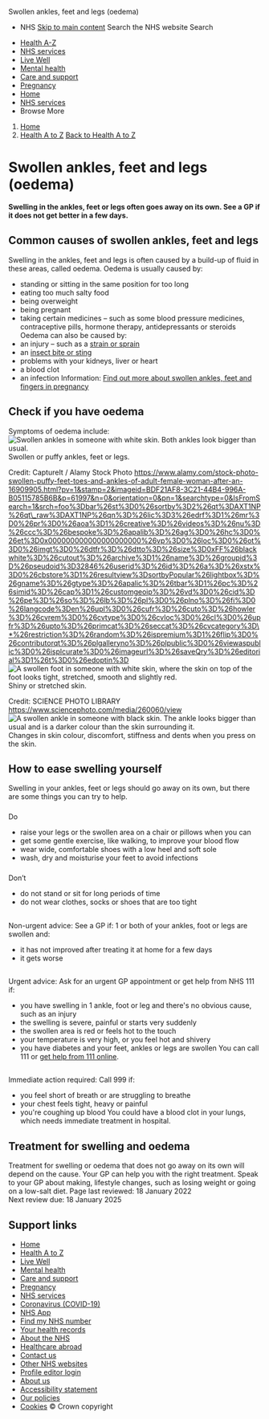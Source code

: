 
Swollen ankles, feet and legs (oedema)
 - NHS
[Skip to main content](#maincontent)
Search the NHS website
Search
* [Health A-Z](/conditions/)
* [NHS services](/nhs-services/)
* [Live Well](/live-well/)
* [Mental health](/mental-health/)
* [Care and support](/conditions/social-care-and-support-guide/)
* [Pregnancy](/pregnancy/)
* [Home](/)
* [NHS services](/nhs-services/)
* Browse
 More
1. [Home](/)
2. [Health A to Z](/conditions/)
[Back to 
 Health A to Z](/conditions/) 
# Swollen ankles, feet and legs (oedema)
**Swelling in the ankles, feet or legs often goes away on its own. See a GP if it does not get better in a few days.**
## Common causes of swollen ankles, feet and legs
Swelling in the ankles, feet and legs is often caused by a build-up of fluid in these areas, called oedema.
Oedema is usually caused by:
* standing or sitting in the same position for too long
* eating too much salty food
* being overweight
* being pregnant
* taking certain medicines – such as some blood pressure medicines, contraceptive pills, hormone therapy, antidepressants or steroids
Oedema can also be caused by:
* an injury – such as a [strain or sprain](/conditions/sprains-and-strains/)
* an [insect bite or sting](/conditions/insect-bites-and-stings/)
* problems with your kidneys, liver or heart
* a blood clot
* an infection
Information: 
[Find out more about swollen ankles, feet and fingers in pregnancy](/pregnancy/related-conditions/common-symptoms/swollen-ankles-feet-and-fingers/)
## Check if you have oedema
Symptoms of oedema include:
![Swollen ankles in someone with white skin. Both ankles look bigger than usual.](https://assets.nhs.uk/nhsuk-cms/images/A_1118_oedema_AXT1NP.width-320.jpg)
 Swollen or puffy ankles, feet or legs.
 
 Credit: CaptureIt / Alamy Stock Photo https://www.alamy.com/stock-photo-swollen-puffy-feet-toes-and-ankles-of-adult-female-woman-after-an-16909905.html?pv=1&stamp=2&imageid=BDF21AF8-3C21-44B4-996A-B05115785B6B&p=61997&n=0&orientation=0&pn=1&searchtype=0&IsFromSearch=1&srch=foo%3Dbar%26st%3D0%26sortby%3D2%26qt%3DAXT1NP%26qt\_raw%3DAXT1NP%26qn%3D%26lic%3D3%26edrf%3D1%26mr%3D0%26pr%3D0%26aoa%3D1%26creative%3D%26videos%3D%26nu%3D%26ccc%3D%26bespoke%3D%26apalib%3D%26ag%3D0%26hc%3D0%26et%3D0x000000000000000000000%26vp%3D0%26loc%3D0%26ot%3D0%26imgt%3D0%26dtfr%3D%26dtto%3D%26size%3D0xFF%26blackwhite%3D%26cutout%3D%26archive%3D1%26name%3D%26groupid%3D%26pseudoid%3D32846%26userid%3D%26id%3D%26a%3D%26xstx%3D0%26cbstore%3D1%26resultview%3DsortbyPopular%26lightbox%3D%26gname%3D%26gtype%3D%26apalic%3D%26tbar%3D1%26pc%3D%26simid%3D%26cap%3D1%26customgeoip%3D%26vd%3D0%26cid%3D%26pe%3D%26so%3D%26lb%3D%26pl%3D0%26plno%3D%26fi%3D0%26langcode%3Den%26upl%3D0%26cufr%3D%26cuto%3D%26howler%3D%26cvrem%3D0%26cvtype%3D0%26cvloc%3D0%26cl%3D0%26upfr%3D%26upto%3D%26primcat%3D%26seccat%3D%26cvcategory%3D\*%26restriction%3D%26random%3D%26ispremium%3D1%26flip%3D0%26contributorqt%3D%26plgalleryno%3D%26plpublic%3D0%26viewaspublic%3D0%26isplcurate%3D0%26imageurl%3D%26saveQry%3D%26editorial%3D1%26t%3D0%26edoptin%3D
![A swollen foot in someone with white skin, where the skin on top of the foot looks tight, stretched, smooth and slightly red.](https://assets.nhs.uk/nhsuk-cms/images/M2300016-A_swollen_foot_in_a_case_of_pitting_O.width-320.jpg)
 Shiny or stretched skin.
 
 Credit: SCIENCE PHOTO LIBRARY https://www.sciencephoto.com/media/260060/view
![A swollen ankle in someone with black skin. The ankle looks bigger than usual and is a darker colour than the skin surrounding it.](https://assets.nhs.uk/nhsuk-cms/images/Sh_1221_Oedema_2000968937_7TRVJhI.width-320.png)
 Changes in skin colour, discomfort, stiffness and dents when you press on the skin.
 
## How to ease swelling yourself
Swelling in your ankles, feet or legs should go away on its own, but there are some things you can try to help.
### 
 Do
* raise your legs or the swollen area on a chair or pillows when you can
* get some gentle exercise, like walking, to improve your blood flow
* wear wide, comfortable shoes with a low heel and soft sole
* wash, dry and moisturise your feet to avoid infections
### 
 Don’t
* do not stand or sit for long periods of time
* do not wear clothes, socks or shoes that are too tight
## 
Non-urgent advice: See a GP if:
1 or both of your ankles, foot or legs are swollen and:
* it has not improved after treating it at home for a few days
* it gets worse
## 
Urgent advice: Ask for an urgent GP appointment or get help from NHS 111 if:
* you have swelling in 1 ankle, foot or leg and there's no obvious cause, such as an injury
* the swelling is severe, painful or starts very suddenly
* the swollen area is red or feels hot to the touch
* your temperature is very high, or you feel hot and shivery
* you have diabetes and your feet, ankles or legs are swollen
You can call 111 or [get help from 111 online](https://111.nhs.uk/).
## 
Immediate action required: Call 999 if:
* you feel short of breath or are struggling to breathe
* your chest feels tight, heavy or painful
* you're coughing up blood
You could have a blood clot in your lungs, which needs immediate treatment in hospital.
## Treatment for swelling and oedema
Treatment for swelling or oedema that does not go away on its own will depend on the cause. Your GP can help you with the right treatment.
Speak to your GP about making, lifestyle changes, such as losing weight or going on a low-salt diet.
 Page last reviewed: 18 January 2022  
 Next review due: 18 January 2025
 
## Support links
* [Home](/)
* [Health A to Z](/conditions/)
* [Live Well](/live-well/)
* [Mental health](/mental-health/)
* [Care and support](/conditions/social-care-and-support-guide/)
* [Pregnancy](/pregnancy/)
* [NHS services](/nhs-services/)
* [Coronavirus (COVID-19)](/conditions/coronavirus-covid-19/)
* [NHS App](/nhs-app/)
* [Find my NHS number](/nhs-services/online-services/find-nhs-number/)
* [Your health records](/using-the-nhs/about-the-nhs/your-health-records/)
* [About the NHS](/using-the-nhs/about-the-nhs/)
* [Healthcare abroad](/using-the-nhs/healthcare-abroad/apply-for-a-free-uk-global-health-insurance-card-ghic/)
* [Contact us](/contact-us/)
* [Other NHS websites](/nhs-sites/)
* [Profile editor login](/our-policies/profile-editor-login/)
* [About us](/about-us/)
* [Accessibility statement](/accessibility-statement/)
* [Our policies](/our-policies/)
* [Cookies](/our-policies/cookies-policy/)
© Crown copyright
